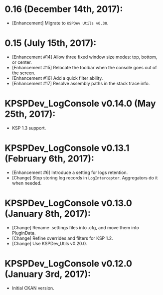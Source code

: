 # 0.16 (December 14th, 2017):
* [Enhancement] Migrate to `KSPDev Utils v0.30`.

# 0.15 (July 15th, 2017):
* [Enhancement #14] Allow three fixed window size modes: top, bottom, or center.
* [Enhancement #15] Relocate the toolbar when the console goes out of the screen.
* [Enhancement #16] Add a quick filter ability.
* [Enhancement #17] Resolve assembly paths in the stack trace info.

# KPSPDev_LogConsole v0.14.0 (May 25th, 2017):
* KSP 1.3 support.

# KPSPDev_LogConsole v0.13.1 (February 6th, 2017):
* [Enhancement #6] Introduce a setting for logs retention.
* [Change] Stop storing log records in `LogInterceptor`. Aggregators do it when needed.

# KPSPDev_LogConsole v0.13.0 (January 8th, 2017):
* [Change] Rename .settings files into .cfg, and move them into PluginData.
* [Change] Refine overrides and filters for KSP 1.2.
* [Change] Use KSPDev_Utils v0.20.0.

# KPSPDev_LogConsole v0.12.0 (January 3rd, 2017):
* Initial CKAN version.
